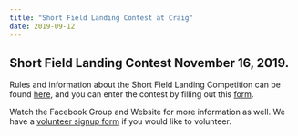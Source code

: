 ```yaml
---
title: "Short Field Landing Contest at Craig"
date: 2019-09-12
---
```


## Short Field Landing Contest November 16, 2019. 

Rules and information about the Short Field Landing Competition can be found [here](/landing-contest), and you can enter the contest by filling out this [form](/shortfieldform).

Watch the Facebook Group and Website for more information as well.  We have a [volunteer signup form](/youngeaglesform) if you would like to volunteer.